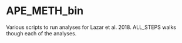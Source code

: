# APE_METH_bin
Various scripts to run analyses for Lazar et al. 2018. 
ALL_STEPS walks though each of the analyses.
